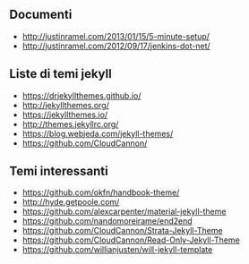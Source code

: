 Documenti
---

* http://justinramel.com/2013/01/15/5-minute-setup/
* http://justinramel.com/2012/09/17/jenkins-dot-net/

Liste di temi jekyll
---
* https://drjekyllthemes.github.io/
* http://jekyllthemes.org/
* https://jekyllthemes.io/
* http://themes.jekyllrc.org/
* https://blog.webjeda.com/jekyll-themes/
* https://github.com/CloudCannon/


Temi interessanti
---
* https://github.com/okfn/handbook-theme/
* http://hyde.getpoole.com/
* https://github.com/alexcarpenter/material-jekyll-theme
* https://github.com/nandomoreirame/end2end
* https://github.com/CloudCannon/Strata-Jekyll-Theme
* https://github.com/CloudCannon/Read-Only-Jekyll-Theme
* https://github.com/willianjusten/will-jekyll-template


